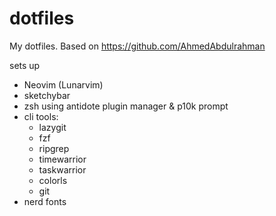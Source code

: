 # dotfiles
My dotfiles. Based on https://github.com/AhmedAbdulrahman

sets up
* Neovim (Lunarvim)
* sketchybar
* zsh using antidote plugin manager & p10k prompt
* cli tools:
  * lazygit
  * fzf
  * ripgrep
  * timewarrior
  * taskwarrior
  * colorls
  * git
* nerd fonts
